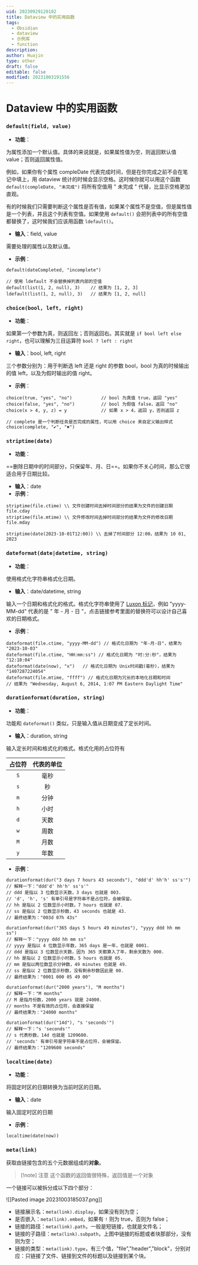 ```yaml
---
uid: 20230929120102
title: Dataview 中的实用函数
tags:
  - Obsidian
  - dataview
  - 示例库
  - function
description: 
author: Huajin
type: other
draft: false
editable: false
modified: 20231003191556
---
```


# Dataview 中的实用函数

### `default(field, value)`

- **功能**：

为属性添加一个默认值。具体的来说就是，如果属性值为空，则返回默认值 value；否则返回属性值。

例如，如果你有个属性 compleDate 代表完成时间，但是在你完成之前不会在笔记中填上，用 dataview 统计的时候会显示空格。这时候你就可以用这个函数 `default(compleDate, "未完成")` 将所有空值用 " 未完成 " 代替，比显示空格更加直观。

有的时候我们只需要判断这个属性是否有值，如果某个属性不是空值，但是属性值是一个列表，并且这个列表有空值。如果使用 `default()` 会把列表中的所有空值都替换了，这时候我们应该用函数 `ldefault()`。

- **输入**：field, value

需要处理的属性以及默认值。

- **示例**：

```
default(dateCompleted, "incomplete")

// 使用 ldefault 不会替换掉列表内部的空值
default(list(1, 2, null), 3)    // 结果为 [1, 2, 3]
ldefault(list(1, 2, null), 3)   // 结果为 [1, 2, null]
```

### `choice(bool, left, right)`

- **功能**：

如果第一个参数为真，则返回左；否则返回右。其实就是 `if bool left else right`，也可以理解为三目运算符 `bool ? left : right`

- **输入**：bool, left, right

三个参数分别为：用于判断选 left 还是 right 的参数 bool，bool 为真的时候输出的值 left，以及为假时输出的值 right。

- **示例**：

```
choice(true, "yes", "no")           // bool 为真值 true，返回 "yes"
choice(false, "yes", "no")          // bool 为假值 false，返回 "no"
choice(x > 4, y, z) = y             // 如果 x > 4，返回 y，否则返回 z

// complete 是一个判断任务是否完成的属性，可以用 choice 来自定义输出样式
choice(complete, "✔", "✖")  
```

### `striptime(date)`

- **功能**：

==删除日期中的时间部分，只保留年、月、日==。如果你不关心时间，那么它很适合用于日期比较。

- **输入**：date
- **示例**：

```
striptime(file.ctime) \\ 文件创建时间去掉时间部分的结果为文件的创建日期 file.cday
striptime(file.mtime) \\ 文件修改时间去掉时间部分的结果为文件的修改日期 file.mday

striptime(date(2023-10-01T12:00)) \\ 去掉了时间部分 12:00，结果为 10 01, 2023
```

### `dateformat(date|datetime, string)`

- **功能**：

使用格式化字符串格式化日期。

- **输入**：date/datetime, string

输入一个日期和格式化的格式。格式化字符串使用了 [Luxon 标记](https://moment.github.io/luxon/#/formatting?id=table-of-tokens)，例如 "yyyy-MM-dd" 代表的是 " 年 - 月 - 日 "，点击链接参考里面的替换符可以设计自己喜欢的日期格式。

- **示例**：

```
dateformat(file.ctime, "yyyy-MM-dd") // 格式化日期为 "年-月-日"，结果为 "2023-10-03"
dateformat(file.ctime, "HH:mm:ss") // 格式化日期为 "时:分:秒"，结果为 "12:18:04"
dateformat(date(now), "x")   // 格式化日期为 Unix时间戳(毫秒)，结果为 "1407287224054"
dateformat(file.mtime, "ffff") // 格式化日期为冗长的本地化日期和时间
// 结果为 "Wednesday, August 6, 2014, 1:07 PM Eastern Daylight Time"
```

### `durationformat(duration, string)`

- **功能**：

功能和 `dateformat()` 类似，只是输入值从日期变成了定长时间。

- **输入**：duration, string

输入定长时间和格式化的格式。格式化用的占位符有

| 占位符 |代表的单位|
|:-:|:-:|
|`S`|毫秒|
|`s`|秒|
|`m`|分钟|
|`h`|小时|
|`d`|天数|
|`w`|周数|
|`M`|月数|
|`y`|年数|

- **示例**：

```
durationformat(dur("3 days 7 hours 43 seconds"), "ddd'd' hh'h' ss's'") 
// 解释一下："ddd'd' hh'h' ss's'"
// ddd 是指以 3 位数显示天数，3 days 也就是 003.
// 'd', 'h', 's' 有单引号是字符串不是占位符，会被保留。
// hh 是指以 2 位数显示小时数，7 hours 也就是 07.
// ss 是指以 2 位数显示秒数，43 seconds 也就是 43.
// 最终结果为："003d 07h 43s"

durationformat(dur("365 days 5 hours 49 minutes"), "yyyy ddd hh mm ss") 
// 解释一下："yyyy ddd hh mm ss"
// yyyy 是指以 4 位数显示年数，365 days 是一年，也就是 0001.
// ddd 是指以 3 位数显示天数，因为 365 天都算入了年，剩余天数为 000.
// hh 是指以 2 位数显示小时数，5 hours 也就是 05.
// mm 是指以两位数显示分钟数，49 minutes 也就是 49.
// ss 是指以 2 位数显示秒数，没有剩余秒数因此是 00.
// 最终结果为："0001 000 05 49 00"

durationformat(dur("2000 years"), "M months")
// 解释一下："M months"
// M 是指月份数，2000 years 就是 24000.
// months 不是有效的占位符，会直接保留
// 最终结果为："24000 months"

durationformat(dur("14d"), "s 'seconds'")
// 解释一下："s 'seconds'"
// s 代表秒数，14d 也就是 1209600.
// 'seconds' 有单引号是字符串不是占位符，会被保留。
// 最终结果为："1209600 seconds"
```

### `localtime(date)`

- **功能**：

将固定时区的日期转换为当前时区的日期。

- **输入**：date

输入固定时区的日期

- **示例**：

```
localtime(date(now))
```

### `meta(link)`

获取由链接包含的五个元数据组成的**对象**。

> [!note] 注意
> 这个函数的返回值很特殊，返回值是一个对象

一个链接可以被拆分成以下四个部分：

![[Pasted image 20231003185037.png]]

- 链接展示名：`meta(link).display`，如果没有则为空；
- 是否嵌入：`meta(link).embed`，如果有 `!` 则为 true，否则为 false；
- 链接的路径：`meta(link).path`，一般是短链接，也就是文件名；
- 链接的子路径：`meta(link).subpath`，上图中链接的标题或者块那部分，没有则为空；
- 链接的类型：`meta(link).type`，有三个值，"file","header","block"，分别对应：只链接了文件、链接到文件的标题以及链接到某个块。


